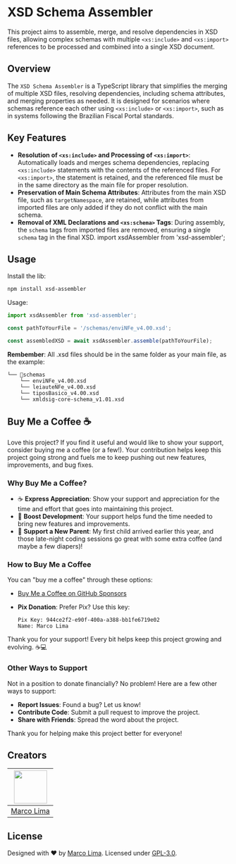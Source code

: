 # XSD Schema Assembler

This project aims to assemble, merge, and resolve dependencies in XSD files, allowing complex schemas with multiple `<xs:include>` and `<xs:import>` references to be processed and combined into a single XSD document.

## Overview

The `XSD Schema Assembler` is a TypeScript library that simplifies the merging of multiple XSD files, resolving dependencies, including schema attributes, and merging properties as needed. It is designed for scenarios where schemas reference each other using `<xs:include>` or `<xs:import>`, such as in systems following the Brazilian Fiscal Portal standards.

## Key Features

- **Resolution of `<xs:include>` and Processing of `<xs:import>`**: Automatically loads and merges schema dependencies, replacing `<xs:include>` statements with the contents of the referenced files. For `<xs:import>`, the statement is retained, and the referenced file must be in the same directory as the main file for proper resolution.
- **Preservation of Main Schema Attributes**: Attributes from the main XSD file, such as `targetNamespace`, are retained, while attributes from imported files are only added if they do not conflict with the main schema.
- **Removal of XML Declarations and `<xs:schema>` Tags**: During assembly, the `schema` tags from imported files are removed, ensuring a single `schema` tag in the final XSD.
import xsdAssembler from 'xsd-assembler';

## Usage

Install the lib:

```bash
npm install xsd-assembler
```

Usage:
```typescript
import xsdAssembler from 'xsd-assembler';

const pathToYourFile = '/schemas/enviNFe_v4.00.xsd';

const assembledXSD = await xsdAssembler.assemble(pathToYourFile);
```

**Rembember**: All .xsd files should be in the same folder as your main file, as the example:

```
└── 📁schemas
    └── enviNFe_v4.00.xsd
    └── leiauteNFe_v4.00.xsd
    └── tiposBasico_v4.00.xsd
    └── xmldsig-core-schema_v1.01.xsd
```

## Buy Me a Coffee ☕

Love this project? If you find it useful and would like to show your support, consider buying me a coffee (or a few!). Your contribution helps keep this project going strong and fuels me to keep pushing out new features, improvements, and bug fixes.

### Why Buy Me a Coffee?

- ☕ **Express Appreciation**: Show your support and appreciation for the time and effort that goes into maintaining this project.
- 🚀 **Boost Development**: Your support helps fund the time needed to bring new features and improvements.
- 🍼 **Support a New Parent**: My first child arrived earlier this year, and those late-night coding sessions go great with some extra coffee (and maybe a few diapers)! 

### How to Buy Me a Coffee

You can "buy me a coffee" through these options:

- [Buy Me a Coffee on GitHub Sponsors](https://github.com/sponsors/Maurelima?frequency=recurring&sponsor=Maurelima)
- **Pix Donation**: Prefer Pix? Use this key:

    ```
    Pix Key: 944ce2f2-e90f-400a-a388-bb1fe6719e02
    Name: Marco Lima
    ```

Thank you for your support! Every bit helps keep this project growing and evolving. ☕💻

### Other Ways to Support

Not in a position to donate financially? No problem! Here are a few other ways to support:

- **Report Issues**: Found a bug? Let us know!
- **Contribute Code**: Submit a pull request to improve the project.
- **Share with Friends**: Spread the word about the project.

Thank you for helping make this project better for everyone!

## Creators

| [<img src="https://avatars.githubusercontent.com/u/59918400?s=400&u=3554ebcf0f75263637516867945ebd371e68da71&v=4" width="75px;"/>](https://github.com/Maurelima) |
| :--------------------------------------------------------------------------------------------------------------------------------------------------------------: |
|                                                            [Marco Lima](https://github.com/Maurelima)                                                            |

## License

Designed with ♥ by [Marco Lima](https://github.com/Maurelima). Licensed under [GPL-3.0](https://www.gnu.org/licenses/gpl-3.0.en.html).

